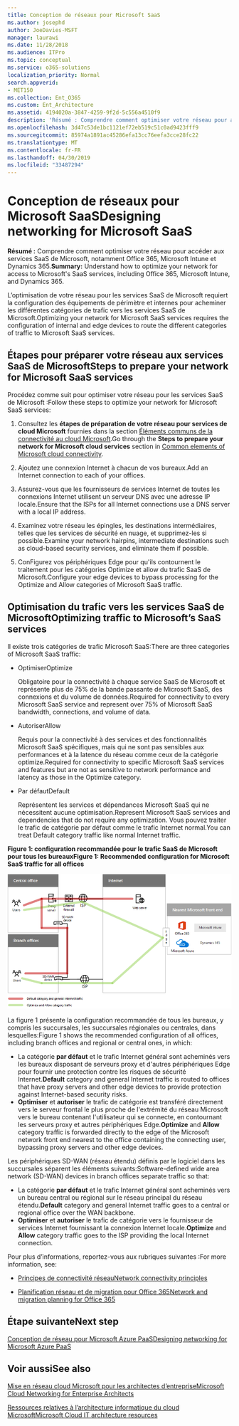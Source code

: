 ```yaml
---
title: Conception de réseaux pour Microsoft SaaS
ms.author: josephd
author: JoeDavies-MSFT
manager: laurawi
ms.date: 11/28/2018
ms.audience: ITPro
ms.topic: conceptual
ms.service: o365-solutions
localization_priority: Normal
search.appverid:
- MET150
ms.collection: Ent_O365
ms.custom: Ent_Architecture
ms.assetid: 4194020a-3847-4259-9f2d-5c556a4510f9
description: 'Résumé : Comprendre comment optimiser votre réseau pour accéder aux services SaaS de Microsoft, notamment Office 365, Microsoft Intune et Dynamics 365.'
ms.openlocfilehash: 3d47c53de1bc1121ef72eb519c51c0ad9423fff9
ms.sourcegitcommit: 85974a1891ac45286efa13cc76eefa3cce28fc22
ms.translationtype: MT
ms.contentlocale: fr-FR
ms.lasthandoff: 04/30/2019
ms.locfileid: "33487294"
---
```

# <a name="designing-networking-for-microsoft-saas"></a><span data-ttu-id="06114-103">Conception de réseaux pour Microsoft SaaS</span><span class="sxs-lookup"><span data-stu-id="06114-103">Designing networking for Microsoft SaaS</span></span>

 <span data-ttu-id="06114-104">**Résumé :** Comprendre comment optimiser votre réseau pour accéder aux services SaaS de Microsoft, notamment Office 365, Microsoft Intune et Dynamics 365.</span><span class="sxs-lookup"><span data-stu-id="06114-104">**Summary:** Understand how to optimize your network for access to Microsoft's SaaS services, including Office 365, Microsoft Intune, and Dynamics 365.</span></span>
  
<span data-ttu-id="06114-105">L’optimisation de votre réseau pour les services SaaS de Microsoft requiert la configuration des équipements de périmètre et internes pour acheminer les différentes catégories de trafic vers les services SaaS de Microsoft.</span><span class="sxs-lookup"><span data-stu-id="06114-105">Optimizing your network for Microsoft SaaS services requires the configuration of internal and edge devices to route the different categories of traffic to Microsoft SaaS services.</span></span>
  
## <a name="steps-to-prepare-your-network-for-microsoft-saas-services"></a><span data-ttu-id="06114-106">Étapes pour préparer votre réseau aux services SaaS de Microsoft</span><span class="sxs-lookup"><span data-stu-id="06114-106">Steps to prepare your network for Microsoft SaaS services</span></span>

<span data-ttu-id="06114-107">Procédez comme suit pour optimiser votre réseau pour les services SaaS de Microsoft :</span><span class="sxs-lookup"><span data-stu-id="06114-107">Follow these steps to optimize your network for Microsoft SaaS services:</span></span>
  
1. <span data-ttu-id="06114-108">Consultez les **étapes de préparation de votre réseau pour services de cloud Microsoft** fournies dans la section [Éléments communs de la connectivité au cloud Microsoft](common-elements-of-microsoft-cloud-connectivity.md).</span><span class="sxs-lookup"><span data-stu-id="06114-108">Go through the **Steps to prepare your network for Microsoft cloud services** section in [Common elements of Microsoft cloud connectivity](common-elements-of-microsoft-cloud-connectivity.md).</span></span>
    
2. <span data-ttu-id="06114-109">Ajoutez une connexion Internet à chacun de vos bureaux.</span><span class="sxs-lookup"><span data-stu-id="06114-109">Add an Internet connection to each of your offices.</span></span>
    
3. <span data-ttu-id="06114-110">Assurez-vous que les fournisseurs de services Internet de toutes les connexions Internet utilisent un serveur DNS avec une adresse IP locale.</span><span class="sxs-lookup"><span data-stu-id="06114-110">Ensure that the ISPs for all Internet connections use a DNS server with a local IP address.</span></span>
    
4. <span data-ttu-id="06114-111">Examinez votre réseau les épingles, les destinations intermédiaires, telles que les services de sécurité en nuage, et supprimez-les si possible.</span><span class="sxs-lookup"><span data-stu-id="06114-111">Examine your network hairpins, intermediate destinations such as cloud-based security services, and eliminate them if possible.</span></span>
    
5. <span data-ttu-id="06114-112">ConFigurez vos périphériques Edge pour qu'ils contournent le traitement pour les catégories Optimize et allow du trafic SaaS de Microsoft.</span><span class="sxs-lookup"><span data-stu-id="06114-112">Configure your edge devices to bypass processing for the Optimize and Allow categories of Microsoft SaaS traffic.</span></span>

## <a name="optimizing-traffic-to-microsofts-saas-services"></a><span data-ttu-id="06114-113">Optimisation du trafic vers les services SaaS de Microsoft</span><span class="sxs-lookup"><span data-stu-id="06114-113">Optimizing traffic to Microsoft’s SaaS services</span></span>    

<span data-ttu-id="06114-114">Il existe trois catégories de trafic Microsoft SaaS:</span><span class="sxs-lookup"><span data-stu-id="06114-114">There are three categories of Microsoft SaaS traffic:</span></span>

- <span data-ttu-id="06114-115">Optimiser</span><span class="sxs-lookup"><span data-stu-id="06114-115">Optimize</span></span>

  <span data-ttu-id="06114-116">Obligatoire pour la connectivité à chaque service SaaS de Microsoft et représente plus de 75% de la bande passante de Microsoft SaaS, des connexions et du volume de données.</span><span class="sxs-lookup"><span data-stu-id="06114-116">Required for connectivity to every Microsoft SaaS service and represent over 75% of Microsoft SaaS bandwidth, connections, and volume of data.</span></span>

- <span data-ttu-id="06114-117">Autoriser</span><span class="sxs-lookup"><span data-stu-id="06114-117">Allow</span></span>

  <span data-ttu-id="06114-118">Requis pour la connectivité à des services et des fonctionnalités Microsoft SaaS spécifiques, mais qui ne sont pas sensibles aux performances et à la latence du réseau comme ceux de la catégorie optimize.</span><span class="sxs-lookup"><span data-stu-id="06114-118">Required for connectivity to specific Microsoft SaaS services and features but are not as sensitive to network performance and latency as those in the Optimize category.</span></span>

- <span data-ttu-id="06114-119">Par défaut</span><span class="sxs-lookup"><span data-stu-id="06114-119">Default</span></span>

  <span data-ttu-id="06114-120">Représentent les services et dépendances Microsoft SaaS qui ne nécessitent aucune optimisation.</span><span class="sxs-lookup"><span data-stu-id="06114-120">Represent Microsoft SaaS services and dependencies that do not require any optimization.</span></span> <span data-ttu-id="06114-121">Vous pouvez traiter le trafic de catégorie par défaut comme le trafic Internet normal.</span><span class="sxs-lookup"><span data-stu-id="06114-121">You can treat Default category traffic like normal Internet traffic.</span></span>


<span data-ttu-id="06114-122">**Figure 1: configuration recommandée pour le trafic SaaS de Microsoft pour tous les bureaux**</span><span class="sxs-lookup"><span data-stu-id="06114-122">**Figure 1: Recommended configuration for Microsoft SaaS traffic for all offices**</span></span>

![Figure 1: configuration recommandée pour le trafic SaaS de Microsoft pour tous les bureaux](media/Network-Poster/SaaS1.png)

<span data-ttu-id="06114-124">La figure 1 présente la configuration recommandée de tous les bureaux, y compris les succursales, les succursales régionales ou centrales, dans lesquelles:</span><span class="sxs-lookup"><span data-stu-id="06114-124">Figure 1 shows the recommended configuration of all offices, including branch offices and regional or central ones, in which:</span></span>

- <span data-ttu-id="06114-125">La catégorie **par défaut** et le trafic Internet général sont acheminés vers les bureaux disposant de serveurs proxy et d'autres périphériques Edge pour fournir une protection contre les risques de sécurité Internet.</span><span class="sxs-lookup"><span data-stu-id="06114-125">**Default** category and general Internet traffic is routed to offices that have proxy servers and other edge devices to provide protection against Internet-based security risks.</span></span>
- <span data-ttu-id="06114-126">**Optimiser** et **autoriser** le trafic de catégorie est transféré directement vers le serveur frontal le plus proche de l'extrémité du réseau Microsoft vers le bureau contenant l'utilisateur qui se connecte, en contournant les serveurs proxy et autres périphériques Edge.</span><span class="sxs-lookup"><span data-stu-id="06114-126">**Optimize** and **Allow** category traffic is forwarded directly to the edge of the Microsoft network front end nearest to the office containing the connecting user, bypassing proxy servers and other edge devices.</span></span>

<span data-ttu-id="06114-127">Les périphériques SD-WAN (réseau étendu) définis par le logiciel dans les succursales séparent les éléments suivants:</span><span class="sxs-lookup"><span data-stu-id="06114-127">Software-defined wide area network (SD-WAN) devices in branch offices separate traffic so that:</span></span> 

- <span data-ttu-id="06114-128">La catégorie **par défaut** et le trafic Internet général sont acheminés vers un bureau central ou régional sur le réseau principal du réseau étendu.</span><span class="sxs-lookup"><span data-stu-id="06114-128">**Default** category and general Internet traffic goes to a central or regional office over the WAN backbone.</span></span> 
- <span data-ttu-id="06114-129">**Optimiser** et **autoriser** le trafic de catégorie vers le fournisseur de services Internet fournissant la connexion Internet locale.</span><span class="sxs-lookup"><span data-stu-id="06114-129">**Optimize** and **Allow** category traffic goes to the ISP providing the local Internet connection.</span></span>
  
<span data-ttu-id="06114-130">Pour plus d’informations, reportez-vous aux rubriques suivantes :</span><span class="sxs-lookup"><span data-stu-id="06114-130">For more information, see:</span></span>
  
- [<span data-ttu-id="06114-131">Principes de connectivité réseau</span><span class="sxs-lookup"><span data-stu-id="06114-131">Network connectivity principles</span></span>](https://aka.ms/expressrouteoffice365)

- [<span data-ttu-id="06114-132">Planification réseau et de migration pour Office 365</span><span class="sxs-lookup"><span data-stu-id="06114-132">Network and migration planning for Office 365</span></span>](https://aka.ms/tune)
    
## <a name="next-step"></a><span data-ttu-id="06114-133">Étape suivante</span><span class="sxs-lookup"><span data-stu-id="06114-133">Next step</span></span>

[<span data-ttu-id="06114-134">Conception de réseau pour Microsoft Azure PaaS</span><span class="sxs-lookup"><span data-stu-id="06114-134">Designing networking for Microsoft Azure PaaS</span></span>](designing-networking-for-microsoft-azure-paas.md)
    
## <a name="see-also"></a><span data-ttu-id="06114-135">Voir aussi</span><span class="sxs-lookup"><span data-stu-id="06114-135">See also</span></span>

[<span data-ttu-id="06114-136">Mise en réseau cloud Microsoft pour les architectes d’entreprise</span><span class="sxs-lookup"><span data-stu-id="06114-136">Microsoft Cloud Networking for Enterprise Architects</span></span>](microsoft-cloud-networking-for-enterprise-architects.md)
  
[<span data-ttu-id="06114-137">Ressources relatives à l’architecture informatique du cloud Microsoft</span><span class="sxs-lookup"><span data-stu-id="06114-137">Microsoft Cloud IT architecture resources</span></span>](microsoft-cloud-it-architecture-resources.md)

